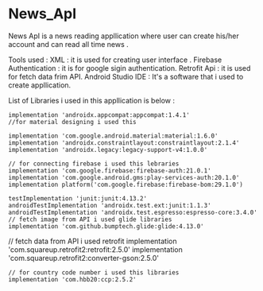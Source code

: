 # News_ApI
News ApI is a news reading appllication where user can create his/her account and can read all time news .

Tools used  :
XML : it is used for creating user interface .
Firebase Authentication : it is for google sigin authentication.
Retrofit Api : it is used for fetch data frim API.
Android Studio IDE : It's a software that i used to create appllication.

List of Libraries i used in this appllication is below :

    implementation 'androidx.appcompat:appcompat:1.4.1'
    //for material designing i used this
    
    implementation 'com.google.android.material:material:1.6.0'
    implementation 'androidx.constraintlayout:constraintlayout:2.1.4'
    implementation 'androidx.legacy:legacy-support-v4:1.0.0'
    
    // for connecting firebase i used this lebraries
    implementation 'com.google.firebase:firebase-auth:21.0.1'
    implementation 'com.google.android.gms:play-services-auth:20.1.0'
    implementation platform('com.google.firebase:firebase-bom:29.1.0')
    
    testImplementation 'junit:junit:4.13.2'
    androidTestImplementation 'androidx.test.ext:junit:1.1.3'
    androidTestImplementation 'androidx.test.espresso:espresso-core:3.4.0'
    // fetch image from API i used glide libraries
    implementation 'com.github.bumptech.glide:glide:4.13.0'
   
   // fetch data from API i used retrofit
    implementation 'com.squareup.retrofit2:retrofit:2.5.0'
    implementation 'com.squareup.retrofit2:converter-gson:2.5.0'
    
    // for country code number i used this libraries
    implementation 'com.hbb20:ccp:2.5.2'
